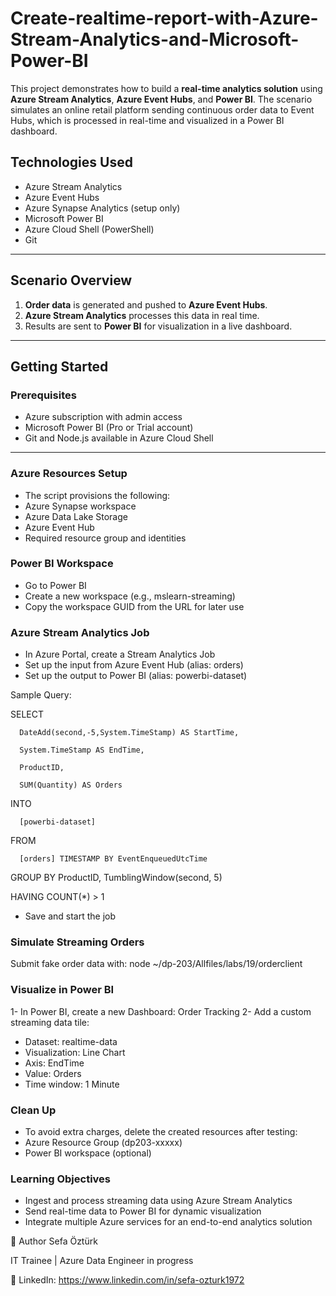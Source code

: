 # Create-realtime-report-with-Azure-Stream-Analytics-and-Microsoft-Power-BI

This project demonstrates how to build a **real-time analytics solution** using **Azure Stream Analytics**, **Azure Event Hubs**, and **Power BI**. The scenario simulates an online retail platform sending continuous order data to Event Hubs, which is processed in real-time and visualized in a Power BI dashboard.

## Technologies Used

- Azure Stream Analytics
- Azure Event Hubs
- Azure Synapse Analytics (setup only)
- Microsoft Power BI
- Azure Cloud Shell (PowerShell)
- Git

---

## Scenario Overview

1. **Order data** is generated and pushed to **Azure Event Hubs**.
2. **Azure Stream Analytics** processes this data in real time.
3. Results are sent to **Power BI** for visualization in a live dashboard.

---

## Getting Started

### Prerequisites

- Azure subscription with admin access
- Microsoft Power BI (Pro or Trial account)
- Git and Node.js available in Azure Cloud Shell

---
### Azure Resources Setup
 - The script provisions the following:
 - Azure Synapse workspace
 - Azure Data Lake Storage
 - Azure Event Hub
 - Required resource group and identities

### Power BI Workspace
 - Go to Power BI
 - Create a new workspace (e.g., mslearn-streaming)
 - Copy the workspace GUID from the URL for later use

### Azure Stream Analytics Job
 - In Azure Portal, create a Stream Analytics Job
 - Set up the input from Azure Event Hub (alias: orders)
 - Set up the output to Power BI (alias: powerbi-dataset)

  Sample Query:

  SELECT
  
      DateAdd(second,-5,System.TimeStamp) AS StartTime,
      
      System.TimeStamp AS EndTime,
      
      ProductID,
      
      SUM(Quantity) AS Orders
      
  INTO
  
      [powerbi-dataset]
      
  FROM
  
      [orders] TIMESTAMP BY EventEnqueuedUtcTime
      
  GROUP BY ProductID, TumblingWindow(second, 5)
  
  HAVING COUNT(*) > 1

 - Save and start the job

### Simulate Streaming Orders
 Submit fake order data with:
 node ~/dp-203/Allfiles/labs/19/orderclient

### Visualize in Power BI
1- In Power BI, create a new Dashboard: Order Tracking
2- Add a custom streaming data tile:
 - Dataset: realtime-data
 - Visualization: Line Chart
 - Axis: EndTime
 - Value: Orders
 - Time window: 1 Minute

### Clean Up
- To avoid extra charges, delete the created resources after testing:
- Azure Resource Group (dp203-xxxxx)
- Power BI workspace (optional)

### Learning Objectives
- Ingest and process streaming data using Azure Stream Analytics
- Send real-time data to Power BI for dynamic visualization
- Integrate multiple Azure services for an end-to-end analytics solution

👤 Author
Sefa Öztürk

IT Trainee | Azure Data Engineer in progress

📇 LinkedIn: https://www.linkedin.com/in/sefa-ozturk1972

